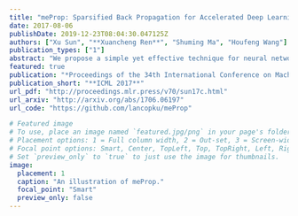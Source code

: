 ```yaml
---
title: "meProp: Sparsified Back Propagation for Accelerated Deep Learning with Reduced Overfitting"
date: 2017-08-06
publishDate: 2019-12-23T08:04:30.047125Z
authors: ["Xu Sun", "**Xuancheng Ren**", "Shuming Ma", "Houfeng Wang"]
publication_types: ["1"]
abstract: "We propose a simple yet effective technique for neural network learning. The forward propagation is computed as usual. In back propagation, only a small subset of the full gradient is computed to update the model parameters. The gradient vectors are sparsified in such a way that only the top-k elements (in terms of magnitude) are kept. As a result, only k rows or columns (depending on the layout) of the weight matrix are modified, leading to a linear reduction (k divided by the vector dimension) in the computational cost. Surprisingly, experimental results demonstrate that we can update only 1–4% of the weights at each back propagation pass. This does not result in a larger number of training iterations. More interestingly, the accuracy of the resulting models is actually improved rather than degraded, and a detailed analysis is given."
featured: true
publication: "*Proceedings of the 34th International Conference on Machine Learning, **ICML 2017***"
publication_short: "**ICML 2017**"
url_pdf: "http://proceedings.mlr.press/v70/sun17c.html"
url_arxiv: "http://arxiv.org/abs/1706.06197"
url_code: "https://github.com/lancopku/meProp"

# Featured image
# To use, place an image named `featured.jpg/png` in your page's folder.
# Placement options: 1 = Full column width, 2 = Out-set, 3 = Screen-width
# Focal point options: Smart, Center, TopLeft, Top, TopRight, Left, Right, BottomLeft, Bottom, BottomRight
# Set `preview_only` to `true` to just use the image for thumbnails.
image:
  placement: 1
  caption: "An illustration of meProp."
  focal_point: "Smart"
  preview_only: false
---
```


